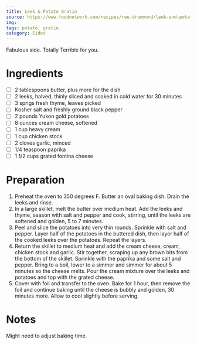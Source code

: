 ```yaml
---
title: Leek & Potato Gratin
source: https://www.foodnetwork.com/recipes/ree-drummond/leek-and-potato-casserole-3531764
img:
tags: potato, gratin
category: Sides
---
```


Fabulous side. Totally Terrible for you.

Ingredients
===========

* [ ] 2 tablespoons butter, plus more for the dish
* [ ] 2 leeks, halved, thinly sliced and soaked in cold water for 30 minutes
* [ ] 3 sprigs fresh thyme, leaves picked
* [ ] Kosher salt and freshly ground black pepper
* [ ] 2 pounds Yukon gold potatoes
* [ ] 8 ounces cream cheese, softened
* [ ] 1 cup heavy cream
* [ ] 1 cup chicken stock
* [ ] 2 cloves garlic, minced
* [ ] 1/4 teaspoon paprika
* [ ] 1 1/2 cups grated fontina cheese

Preparation
===========
1. Preheat the oven to 350 degrees F. Butter an oval baking dish. Drain the leeks and rinse.
2. In a large skillet, melt the butter over medium heat. Add the leeks and thyme, season with salt and pepper and cook, stirring, until the leeks are softened and golden, 5 to 7 minutes.
3. Peel and slice the potatoes into very thin rounds. Sprinkle with salt and pepper. Layer half of the potatoes in the buttered dish, then layer half of the cooked leeks over the potatoes. Repeat the layers.
4. Return the skillet to medium heat and add the cream cheese, cream, chicken stock and garlic. Stir together, scraping up any brown bits from the bottom of the skillet. Sprinkle with the paprika and some salt and pepper. Bring to a boil, lower to a simmer and simmer for about 5 minutes so the cheese melts. Pour the cream mixture over the leeks and potatoes and top with the grated cheese.
5. Cover with foil and transfer to the oven. Bake for 1 hour, then remove the foil and continue baking until the cheese is bubbly and golden, 30 minutes more. Allow to cool slightly before serving.

Notes
=====

Might need to adjust baking time.
